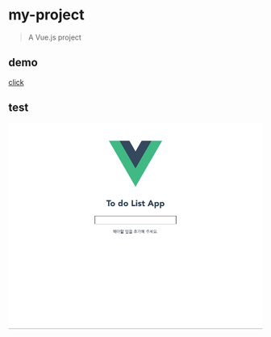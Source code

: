 # my-project

> A Vue.js project

## demo
[click](http://vuejs-todolist.s3-website.ap-northeast-2.amazonaws.com/#/)

## test
![test](./src/assets/test.gif)
